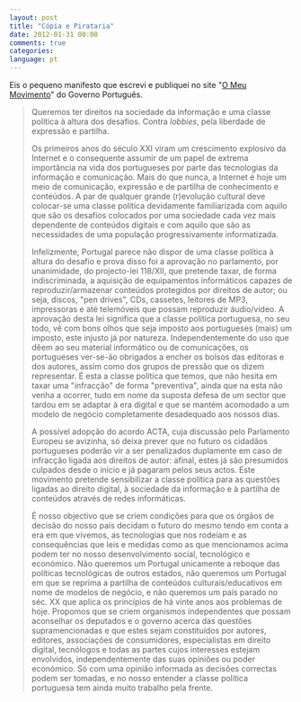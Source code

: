 ```yaml
---
layout: post
title: "Cópia e Pirataria"
date: 2012-01-31 00:00
comments: true
categories: 
language: pt
---
```


Eis o pequeno manifesto que escrevi e publiquei no site "[O Meu
Movimento](http://www.portugal.gov.pt/pt/o-meu-movimento/ver-movimentos.aspx?m=695)" do Governo Português.

> Queremos ter direitos na sociedade da informação e uma classe política à altura dos desafios. Contra *lobbies*, pela liberdade de expressão e partilha.
> 
> Os primeiros anos do século XXI viram um crescimento explosivo da Internet e o consequente assumir de um papel de extrema importância na vida dos portugueses por parte das tecnologias da informação e comunicação. Mais do que nunca, a Internet é hoje um meio de comunicação, expressão e de partilha de conhecimento e conteúdos. A par de qualquer grande (r)evolução cultural deve colocar-se uma classe política devidamente familiarizada com aquilo que são os desafios colocados por uma sociedade cada vez mais dependente de conteúdos digitais e com aquilo que são as necessidades de uma população progressivamente informatizada. 
> 
> Infelizmente, Portugal parece não dispor de uma classe política à altura do desafio e prova disso foi a aprovação no parlamento, por unanimidade, do projecto-lei 118/XII, que pretende taxar, de forma indiscriminada, a aquisição de equipamentos informáticos capazes de reproduzir/armazenar conteúdos protegidos por direitos de autor; ou seja, discos, "pen drives", CDs, cassetes, leitores de MP3, impressoras e até telemóveis que possam reproduzir áudio/vídeo. A aprovação desta lei significa que a classe política portuguesa, no seu todo, vê com bons olhos que seja imposto aos portugueses (mais) um imposto, este injusto já por natureza. Independentemente do uso que dêem ao seu material informático ou de comunicações, os portugueses ver-se-ão obrigados a encher os bolsos das editoras e dos autores, assim como dos grupos de pressão que os dizem representar. É esta a classe política que temos, que não hesita em taxar uma "infracção" de forma "preventiva", ainda que na esta não venha a ocorrer, tudo em nome da suposta defesa de um sector que tardou em se adaptar à era digital e que se mantém acomodado a um modelo de negócio completamente desadequado aos nossos dias.
> 
> A possível adopção do acordo ACTA, cuja discussão pelo Parlamento Europeu se avizinha, só deixa prever que no futuro os cidadãos portugueses poderão vir a ser penalizados duplamente em caso de infracção ligada aos direitos de autor: afinal, estes já são presumidos culpados desde o início e já pagaram pelos seus actos. Este movimento pretende sensibilizar a classe política para as questões ligadas ao direito digital, à sociedade da informação e à partilha de conteúdos através de redes informáticas.
> 
> É nosso objectivo que se criem condições para que os órgãos de decisão do nosso país decidam o futuro do mesmo tendo em conta a era em que vivemos, as tecnologias que nos rodeiam e as consequências que leis e medidas como as que mencionamos acima podem ter no nosso desenvolvimento social, tecnológico e económico. Não queremos um Portugal unicamente a reboque das políticas tecnológicas de outros estados, não queremos um Portugal em que se reprima a partilha de conteúdos culturais/educativos em nome de modelos de negócio, e não queremos um país parado no séc. XX que aplica os princípios de há vinte anos aos problemas de hoje. Propomos que se criem organismos independentes que possam aconselhar os deputados e o governo acerca das questões supramencionadas e que estes sejam constituídos por autores, editores, associações de consumidores, especialistas em direito digital, tecnólogos e todas as partes cujos interesses estejam envolvidos, independentemente das suas opiniões ou poder económico. Só com uma opinião informada as decisões correctas podem ser tomadas, e no nosso entender a classe política portuguesa tem ainda muito trabalho pela frente.